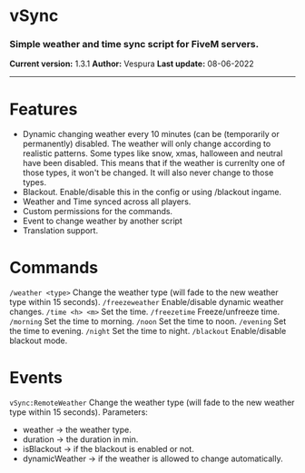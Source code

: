 # vSync

### Simple weather and time sync script for FiveM servers.

**Current version:** 1.3.1
**Author:** Vespura
**Last update:** 08-06-2022

***

# Features
- Dynamic changing weather every 10 minutes (can be (temporarily or permanently) disabled. The weather will only change according to realistic patterns. Some types like snow, xmas, halloween and neutral have been disabled. This means that if the weather is currenlty one of those types, it won't be changed. It will also never change to those types.
- Blackout. Enable/disable this in the config or using /blackout ingame.
- Weather and Time synced across all players.
- Custom permissions for the commands.
- Event to change weather by another script
- Translation support.

# Commands
`/weather <type>` Change the weather type (will fade to the new weather type within 15 seconds).
`/freezeweather` Enable/disable dynamic weather changes.
`/time <h> <m>` Set the time.
`/freezetime` Freeze/unfreeze time.
`/morning` Set the time to morning.
`/noon` Set the time to noon.
`/evening` Set the time to evening.
`/night` Set the time to night.
`/blackout` Enable/disable blackout mode.

# Events
`vSync:RemoteWeather` Change the weather type (will fade to the new weather type within 15 seconds).
Parameters:
* weather &rarr; the weather type.
* duration &rarr; the duration in min.
* isBlackout &rarr; if the blackout is enabled or not.
* dynamicWeather &rarr; if the weather is allowed to change automatically.